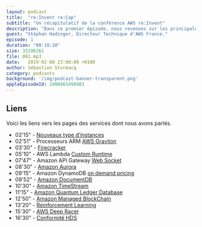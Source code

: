 ```yaml
---
layout: podcast
title:  "re:Invent re:Cap"
subtitle: "Un récapitulatif de la conférence AWS re:Invent"
description: "Dans ce premier épisode, nous revenons sur les principales nouveautés annoncées lors de la conférence re:Invent à Las Vegas."
guest: "Stéphan Hadinger, Directeur Technique d'AWS France."
episode: 1
duration: "00:18:20"
size: 35196261
file: 001.mp3  
date:   2019-02-08 23:00:00 +0100
author: Sébastien Stormacq
category: podcasts
background: '/img/podcast-banner-transparent.png'
appleEpisodeId: 1000465498903
---
```


## Liens

Voici les liens vers les pages des services dont nous avons parlés.

- 02'15" - [Nouveaux type d’instances](https://aws.amazon.com/ec2/instance-types/)
- 02'51" - Processeurs ARM [AWS Graviton](https://aws.amazon.com/blogs/aws/new-ec2-instances-a1-powered-by-arm-based-aws-graviton-processors/
)
- 03'30" - [Firecracker](https://firecracker-microvm.github.io/)
- 05'10" - AWS Lambda [Custom Runtime](https://aws.amazon.com/blogs/aws/new-for-aws-lambda-use-any-programming-language-and-share-common-components/)
- 07'47" - Amazon API Gateway [Web Socket](https://aws.amazon.com/blogs/compute/announcing-websocket-apis-in-amazon-api-gateway/)
- 08'30" - [Amazon Aurora](https://aws.amazon.com/rds/aurora/)
- 09'15" - Amazon DynamoDB [on demand pricing](https://aws.amazon.com/blogs/aws/amazon-dynamodb-on-demand-no-capacity-planning-and-pay-per-request-pricing/)
- 09'52" - [Amazon DocumentDB](https://aws.amazon.com/blogs/aws/new-amazon-documentdb-with-mongodb-compatibility-fast-scalable-and-highly-available/)
- 10'30" - [Amazon TimeStream](https://aws.amazon.com/about-aws/whats-new/2018/11/announcing-amazon-timestream/)
- 11'15" - [Amazon Quantum Ledger Database](https://aws.amazon.com/about-aws/whats-new/2018/11/introducing-amazon-qldb/)
- 12'50" - [Amazon Managed BlockChain](https://aws.amazon.com/about-aws/whats-new/2018/11/introducing-amazon-managed-blockchain/)
- 13'20" - [Reinforcement Learning](https://aws.amazon.com/about-aws/whats-new/2018/11/amazon-sagemaker-announces-support-for-reinforcement-learning/)
- 15'30" - [AWS Deep Racer](https://aws.amazon.com/blogs/aws/aws-deepracer-go-hands-on-with-reinforcement-learning-at-reinvent/)
- 16'30" - [Conformité HDS](https://aws.amazon.com/blogs/security/aws-achieves-hds-certification/) 